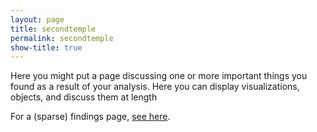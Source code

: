 ```yaml
---
layout: page
title: secondtemple
permalink: secondtemple
show-title: true
---
```


Here you might put a page discussing one or more important things you found as a result of your analysis. Here you can display visualizations, objects, and discuss them at length

For a (sparse) findings page, [see here](https://confederate-memorials-project.readthedocs.io/en/latest/initial-findings/).
